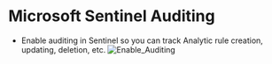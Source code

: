 # Microsoft Sentinel Auditing
* Enable auditing in Sentinel so you can track Analytic rule creation, updating, deletion, etc.
![Enable_Auditing](https://github.com/dcodev1702/MSFT_Sentinel/assets/32214072/70959365-2ed0-459d-9a66-d40ebdaf738b)
